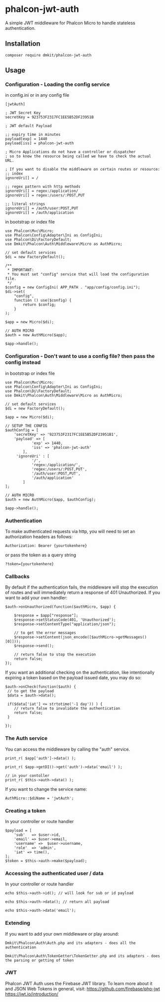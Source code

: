 # phalcon-jwt-auth

A simple JWT middleware for Phalcon Micro to handle stateless authentication.

## Installation
```
composer require dmkit/phalcon-jwt-auth
```

## Usage

### Configuration - Loading the config service

in config.ini or in any config file
``` 
[jwtAuth]

; JWT Secret Key
secretKey = 923753F2317FC1EE5B52DF23951B

; JWT default Payload

;; expiry time in minutes
payload[exp] = 1440
payload[iss] = phalcon-jwt-auth

; Micro Applications do not have a controller or dispatcher
; so to know the resource being called we have to check the actual URL.

; If you want to disable the middleware on certain routes or resource:
;; index
ignoreUri[] = /

;; regex pattern with http methods
ignoreUri[] = regex:/application/
ignoreUri[] = regex:/users/:POST,PUT

;; literal strings
ignoreUri[] = /auth/user:POST,PUT
ignoreUri[] = /auth/application
```

in bootstrap or index file
```
use Phalcon\Mvc\Micro;
use Phalcon\Config\Adapter\Ini as ConfigIni;
use Phalcon\Di\FactoryDefault;
use Dmkit\Phalcon\Auth\Middleware\Micro as AuthMicro;

// set default services
$di = new FactoryDefault();

/**
 * IMPORTANT:
 * You must set "config" service that will load the configuration file. 
 */
$config = new ConfigIni( APP_PATH . "app/config/config.ini");
$di->set(
    "config",
    function () use($config) {
        return $config;
    }
);

$app = new Micro($di);

// AUTH MICRO
$auth = new AuthMicro($app);

$app->handle();
```

### Configuration - Don't want to use a config file? then pass the config instead
in bootstrap or index file
```
use Phalcon\Mvc\Micro;
use Phalcon\Config\Adapter\Ini as ConfigIni;
use Phalcon\Di\FactoryDefault;
use Dmkit\Phalcon\Auth\Middleware\Micro as AuthMicro;

// set default services
$di = new FactoryDefault();

$app = new Micro($di);

// SETUP THE CONFIG
$authConfig = [
    'secretKey' => '923753F2317FC1EE5B52DF23951B1',
    'payload' => [
            'exp' => 1440,
            'iss' => 'phalcon-jwt-auth'
        ],
     'ignoreUri' : [
            '/',
            'regex:/application/',
            'regex:/users/:POST,PUT',
            '/auth/user:POST,PUT',
            '/auth/application'
        ]
];

// AUTH MICRO
$auth = new AuthMicro($app, $authConfig);

$app->handle();
```

### Authentication
To make authenticated requests via http, you will need to set an authorization headers as follows:
```
Authorization: Bearer {yourtokenhere}
```
or pass the token as a query string
```
?token={yourtokenhere}
```

### Callbacks

By default if the authentication fails, the middleware will stop the execution of routes and will immediately return a response of 401 Unauthorized. If you want to add your own handler:
```
$auth->onUnauthorized(function($authMicro, $app) {

    $response = $app["response"];
    $response->setStatusCode(401, 'Unauthorized');
    $response->setContentType("application/json");
    
    // to get the error messages
    $response->setContent(json_encode([$authMicro->getMessages()[0]]));
    $response->send();
    
    // return false to stop the execution
    return false;
});
```

If you want an additional checking on the authentication, like intentionally expiring a token based on the payload issued date, you may do so:
```
$auth->onCheck(function($auth) {
 // to get the payload
 $data = $auth->data();
 
 if($data['iat'] <= strtotime('-1 day')) ) {
    // return false to invalidate the authentication
    return false;
 }
 
});
```

### The Auth service

You can access the middleware by calling the "auth" service. 
```
print_r( $app['auth']->data() );

print_r( $app->getDI()->get('auth')->data('email') );

// in your contoller
print_r( $this->auth->data() );
```
If you want to change the service name:
```
AuthMicro::$diName = 'jwtAuth';
```

### Creating a token

In your controller or route handler
```
$payload = [ 
    'sub'   => $user->id, 
    'email' => $user->email,
    'username' =>  $user->username,
    'role'  => 'admin',
    'iat' => time(),
];
$token = $this->auth->make($payload);
```

### Accessing the authenticated user / data
In your controller or route handler
```
echo $this->auth->id(); // will look for sub or id payload

echo $this->auth->data(); // return all payload

echo $this->auth->data('email');
```


### Extending
If you want to add your own middleware or play around:
```
Dmkit\Phalcon\Auth\Auth.php and its adapters - does all the authentication

Dmkit\Phalcon\Auth\TokenGetter\TokenGetter.php and its adapters - does the parsing or getting of token
```

### JWT
Phalcon JWT Auth uses the Firebase JWT library. To learn more about it and JSON Web Tokens in general, visit: https://github.com/firebase/php-jwt
https://jwt.io/introduction/
